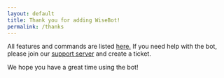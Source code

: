```yaml
---
layout: default
title: Thank you for adding WiseBot!
permalink: /thanks
---
```


All features and commands are listed [here.](./)
If you need help with the bot, please join our [support server](./support) and create a ticket.

We hope you have a great time using the bot!
